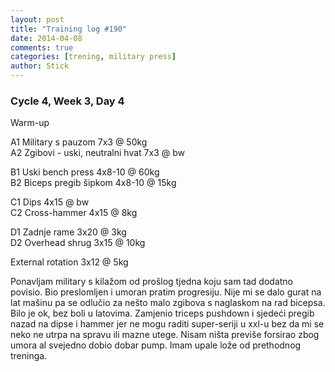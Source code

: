 ```yaml
---
layout: post
title: "Training log #190"
date: 2014-04-08
comments: true
categories: [trening, military press]
author: Stick
---
```


### Cycle 4, Week 3, Day 4  

Warm-up   

A1 Military s pauzom 7x3 @ 50kg   
A2 Zgibovi - uski, neutralni hvat 7x3 @ bw   

B1 Uski bench press 4x8-10 @ 60kg    
B2 Biceps pregib šipkom 4x8-10 @ 15kg    

C1 Dips 4x15 @ bw   
C2 Cross-hammer 4x15 @ 8kg       

D1 Zadnje rame 3x20 @ 3kg    
D2 Overhead shrug 3x15 @ 10kg     

External rotation 3x12 @ 5kg  

Ponavljam military s kilažom od prošlog tjedna koju sam tad dodatno povisio. Bio preslomljen i umoran pratim progresiju. Nije mi se dalo gurat na lat mašinu pa se odlučio za nešto malo zgibova s naglaskom na rad bicepsa. Bilo je ok, bez boli u latovima. Zamjenio triceps pushdown i sjedeći pregib nazad na dipse i hammer jer ne mogu raditi super-seriji u xxl-u bez da mi se neko ne utrpa na spravu ili mazne utege. Nisam ništa previše forsirao zbog umora al svejedno dobio dobar pump. Imam upale lože od prethodnog treninga.
